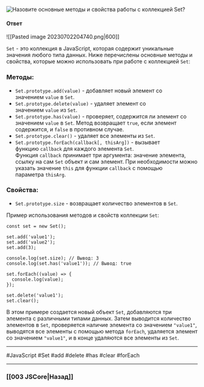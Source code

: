 ![Назовите основные методы и свойства работы с коллекцией `Set`?](https://youtu.be/3kvKFfPteFg?t=443)

#### Ответ

![[Pasted image 20230702204740.png|600]]

`Set` - это коллекция в JavaScript, которая содержит уникальные значения любого типа данных. Ниже перечислены основные методы и свойства, которые можно использовать при работе с коллекцией `Set`:

### Методы:

- `Set.prototype.add(value)` - добавляет новый элемент со значением `value` в `Set`.
- `Set.prototype.delete(value)` - удаляет элемент со значением `value` из `Set`.
- `Set.prototype.has(value)` - проверяет, содержится ли элемент со значением `value` в `Set`. Метод возвращает `true`, если элемент содержится, и `false` в противном случае.
- `Set.prototype.clear()` - удаляет все элементы из `Set`.
- `Set.prototype.forEach(callback[, thisArg])` - вызывает функцию `callback` для каждого элемента `Set`. Функция `callback` принимает три аргумента: значение элемента, ссылку на сам `Set` объект и сам элемент. При необходимости можно указать значение `this` для функции `callback` с помощью параметра `thisArg`.

### Свойства:

- `Set.prototype.size` - возвращает количество элементов в `Set`.

Пример использования методов и свойств коллекции `Set`:

```
const set = new Set();

set.add('value1');
set.add('value2');
set.add(3);

console.log(set.size); // Вывод: 3
console.log(set.has('value1')); // Вывод: true

set.forEach((value) => {
  console.log(value);
});

set.delete('value1');
set.clear();
```

В этом примере создается новый объект `Set`, добавляются три элемента с различными типами данных. Затем выводится количество элементов в `Set`, проверяется наличие элемента со значением `"value1"`, выводятся все элементы с помощью метода `forEach`, удаляется элемент со значением `"value1"`, и в конце удаляются все элементы из `Set`.

___
 #JavaScript #Set #add #delete #has #clear #forEach 

___

### [[003 JSCore|Назад]]